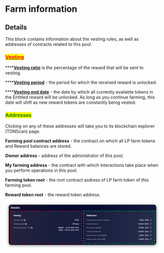 # Farm information

## Details

This block contains information about the vesting rules, as well as addresses of contracts related to this pool.

### [<mark style="color:red;">Vesting</mark>](../../concepts/vesting.md)

\*\*\*\*[**Vesting ratio**](../../concepts/vesting.md) is the percentage of the reward that will be sent to vesting.

\*\*\*\*[**Vesting period**](../../concepts/vesting.md) - the period for which the received reward is unlocked.

\*\*\*\*[**Vesting end date**](../../concepts/vesting.md) - the date by which all currently available tokens in the Entitled reward will be unlocked. As long as you continue farming, this date will shift as new reward tokens are constantly being vested.

### <mark style="color:green;">Addresses</mark>

Clicking on any of these addresses will take you to its blockchain explorer (TONScan) page.

**Farming pool contract address** - the contract on which all LP farm tokens and Reward balances are stored.

**Owner address** - address of the administrator of this pool.

**My farming address** - the contract with which interactions take place when you perform operations in this pool.

**Farming token root** - the root contract asdress of LP farm token of this farming pool.

**Reward token root** - the reward token address.

![](<../../../../.gitbook/assets/image (147).png>)
